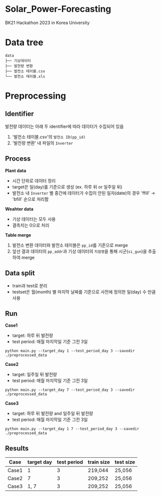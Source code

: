 # Solar_Power-Forecasting
BK21 Hackathon 2023 in Korea University

# Data tree

```
data
├── 기상데이터
├── 발전량 변환
├── 발전소 테이블.csv
└── 발전소 테이블.xls
```

# Preprocessing

## Identifier

발전량 데이터는 아래 두 identifier에 따라 데이터가 수집되어 있음

1. '발전소 테이블.csv'의 `발전소 ID(pp_id)`
2. '발전량 변환' 내 파일의 `Inverter`

## Process

**Plant data**
- 시간 단위로 데이터 정리
- target은 일(day)를 기준으로 생성 (ex. 하루 뒤 or 일주일 뒤)
- 발전소 내 `Inverter` 별 중간에 데이터가 수집이 안된 일자(date)의 경우 'ffill' -> 'bfill' 순으로 처리함

**Weahter data**
- 기상 데이터는 모두 사용
- 결측치는 0으로 처리


**Table merge**

1. 발전소 변환 데이터와 발전소 테이블은 `pp_id`를 기준으로 merge
2. 앞선 결과 데이터의 `pp_addr`과 기상 데이터의 `지점명`을 통해 시군(`si_gun`)을 추출하여 merge

## Data split

- train과 test로 분리
- testset은 월(month) 별 마지막 날짜를 기준으로 사전에 정의한 일(day) 수 만큼 사용


## Run

**Case1**
- target: 하루 뒤 발전량
- test period: 매월 마지막일 기준 그전 3일

```{bash}
python main.py --target_day 1 --test_period_day 3 --savedir ./preprocessed_data
```

**Case2**
- target: 일주일 뒤 발전량
- test period: 매월 마지막일 기준 그전 3일

```{bash}
python main.py --target_day 7 --test_period_day 3 --savedir ./preprocessed_data
```

**Case3**
- target: 하루 뒤 발전량 and 일주일 뒤 발전량
- test period: 매월 마지막일 기준 그전 3일

```{bash}
python main.py --target_day 1 7 --test_period_day 3 --savedir ./preprocessed_data
```

## Results

Case | target day | test period | train size | test size
---|---|---|---|---
Case1 | 1 | 3 | 219,044 | 25,056
Case2 | 7 | 3 | 209,252 | 25,056
Case3 | 1, 7 | 3 | 209,252 | 25,056



